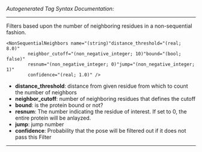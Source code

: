 _Autogenerated Tag Syntax Documentation:_

---
Filters based upon the number of neighboring residues in a non-sequential fashion.

```
<NonSequentialNeighbors name="(string)"distance_threshold="(real; 8.0)"
        neighbor_cutoff="(non_negative_integer; 10)"bound="(bool; false)"
        resnum="(non_negative_integer; 0)"jump="(non_negative_integer; 1)"
        confidence="(real; 1.0)" />
```

-   **distance_threshold**: distance from given residue from which to count the number of neighbors
-   **neighbor_cutoff**: number of neighboring residues that defines the cutoff
-   **bound**: is the protein bound or not?
-   **resnum**: The number indicating the residue of interest. If set to 0, the entire protein will be anlayzed.
-   **jump**: jump number
-   **confidence**: Probability that the pose will be filtered out if it does not pass this Filter

---

